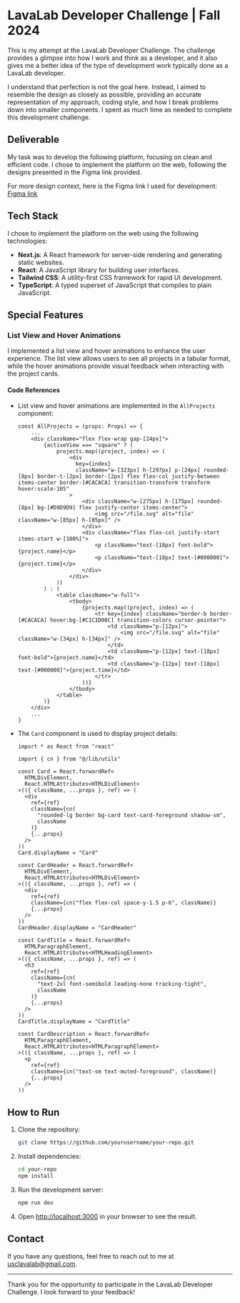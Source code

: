 # LavaLab Developer Challenge | Fall 2024

This is my attempt at the LavaLab Developer Challenge. The challenge provides a glimpse into how I work and think as a developer, and it also gives me a better idea of the type of development work typically done as a LavaLab developer.

I understand that perfection is not the goal here. Instead, I aimed to resemble the design as closely as possible, providing an accurate representation of my approach, coding style, and how I break problems down into smaller components. I spent as much time as needed to complete this development challenge.

## Deliverable

My task was to develop the following platform, focusing on clean and efficient code. I chose to implement the platform on the web, following the designs presented in the Figma link provided.

For more design context, here is the Figma link I used for development: [Figma link](#)

## Tech Stack

I chose to implement the platform on the web using the following technologies:

- **Next.js**: A React framework for server-side rendering and generating static websites.
- **React**: A JavaScript library for building user interfaces.
- **Tailwind CSS**: A utility-first CSS framework for rapid UI development.
- **TypeScript**: A typed superset of JavaScript that compiles to plain JavaScript.

## Special Features

### List View and Hover Animations

I implemented a list view and hover animations to enhance the user experience. The list view allows users to see all projects in a tabular format, while the hover animations provide visual feedback when interacting with the project cards.

#### Code References

- List view and hover animations are implemented in the `AllProjects` component:
  ```typescript:src/app/allProjects/page.tsx
  const AllProjects = (props: Props) => {
      ...
      <div className="flex flex-wrap gap-[24px]">
          {activeView === "square" ? (
              projects.map((project, index) => (
                  <div 
                    key={index} 
                    className="w-[323px] h-[297px] p-[24px] rounded-[8px] border-t-[2px] border-[2px] flex flex-col justify-between items-center border-[#CACACA] transition-transform transform hover:scale-105"
                  >
                      <div className="w-[275px] h-[175px] rounded-[8px] bg-[#D9D9D9] flex justify-center items-center">
                          <img src="/file.svg" alt="file" className="w-[85px] h-[85px]" />
                      </div>
                      <div className="flex flex-col justify-start items-start w-[100%]">
                          <p className="text-[18px] font-bold">{project.name}</p>
                          <p className="text-[18px] text-[#000000]">{project.time}</p>
                      </div>
                  </div>
              ))
          ) : (
              <table className="w-full">
                  <tbody>
                      {projects.map((project, index) => (
                          <tr key={index} className="border-b border-[#CACACA] hover:bg-[#C1C1D08C] transition-colors cursor-pointer">
                              <td className="p-[12px]">
                                  <img src="/file.svg" alt="file" className="w-[34px] h-[34px]" />
                              </td>
                              <td className="p-[12px] text-[18px] font-bold">{project.name}</td>
                              <td className="p-[12px] text-[18px] text-[#000000]">{project.time}</td>
                          </tr>
                      ))}
                  </tbody>
              </table>
          )}
      </div>
      ...
  }
  ```

- The `Card` component is used to display project details:
  ```typescript:src/components/ui/card.tsx
  import * as React from "react"

  import { cn } from "@/lib/utils"

  const Card = React.forwardRef<
    HTMLDivElement,
    React.HTMLAttributes<HTMLDivElement>
  >(({ className, ...props }, ref) => (
    <div
      ref={ref}
      className={cn(
        "rounded-lg border bg-card text-card-foreground shadow-sm",
        className
      )}
      {...props}
    />
  ))
  Card.displayName = "Card"

  const CardHeader = React.forwardRef<
    HTMLDivElement,
    React.HTMLAttributes<HTMLDivElement>
  >(({ className, ...props }, ref) => (
    <div
      ref={ref}
      className={cn("flex flex-col space-y-1.5 p-6", className)}
      {...props}
    />
  ))
  CardHeader.displayName = "CardHeader"

  const CardTitle = React.forwardRef<
    HTMLParagraphElement,
    React.HTMLAttributes<HTMLHeadingElement>
  >(({ className, ...props }, ref) => (
    <h3
      ref={ref}
      className={cn(
        "text-2xl font-semibold leading-none tracking-tight",
        className
      )}
      {...props}
    />
  ))
  CardTitle.displayName = "CardTitle"

  const CardDescription = React.forwardRef<
    HTMLParagraphElement,
    React.HTMLAttributes<HTMLParagraphElement>
  >(({ className, ...props }, ref) => (
    <p
      ref={ref}
      className={cn("text-sm text-muted-foreground", className)}
      {...props}
    />
  ))
  ```

## How to Run

1. Clone the repository:
   ```sh
   git clone https://github.com/yourusername/your-repo.git
   ```

2. Install dependencies:
   ```sh
   cd your-repo
   npm install
   ```

3. Run the development server:
   ```sh
   npm run dev
   ```

4. Open [http://localhost:3000](http://localhost:3000) in your browser to see the result.

## Contact

If you have any questions, feel free to reach out to me at usclavalab@gmail.com.

---

Thank you for the opportunity to participate in the LavaLab Developer Challenge. I look forward to your feedback!